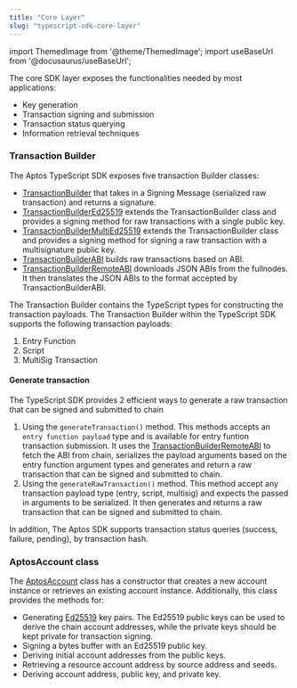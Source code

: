 ```yaml
---
title: "Core Layer"
slug: "typescript-sdk-core-layer"
---
```


import ThemedImage from '@theme/ThemedImage';
import useBaseUrl from '@docusaurus/useBaseUrl';

The core SDK layer exposes the functionalities needed by most applications:

- Key generation
- Transaction signing and submission
- Transaction status querying
- Information retrieval techniques

### Transaction Builder

The Aptos TypeScript SDK exposes five transaction Builder classes:

- [TransactionBuilder](https://aptos-labs.github.io/ts-sdk-doc/classes/TransactionBuilder.html) that takes in a Signing Message (serialized raw transaction) and returns a signature.
- [TransactionBuilderEd25519](https://aptos-labs.github.io/ts-sdk-doc/classes/TransactionBuilderEd25519.html) extends the TransactionBuilder class and provides a signing method for raw transactions with a single public key.
- [TransactionBuilderMultiEd25519](https://aptos-labs.github.io/ts-sdk-doc/classes/TransactionBuilderMultiEd25519.html) extends the TransactionBuilder class and provides a signing method for signing a raw transaction with a multisignature public key.
- [TransactionBuilderABI](https://aptos-labs.github.io/ts-sdk-doc/classes/TransactionBuilderABI.html) builds raw transactions based on ABI.
- [TransactionBuilderRemoteABI](https://aptos-labs.github.io/ts-sdk-doc/classes/TransactionBuilderRemoteABI.html) downloads JSON ABIs from the fullnodes. It then translates the JSON ABIs to the format accepted by TransactionBuilderABI.

The Transaction Builder contains the TypeScript types for constructing the transaction payloads. The Transaction Builder within the TypeScript SDK supports the following transaction payloads:

1. Entry Function
2. Script
3. MultiSig Transaction

#### Generate transaction

The TypeScript SDK provides 2 efficient ways to generate a raw transaction that can be signed and submitted to chain

1. Using the `generateTransaction()` method. This methods accepts an `entry function payload` type and is available for entry funtion transaction submission. It uses the [TransactionBuilderRemoteABI](https://aptos-labs.github.io/ts-sdk-doc/classes/TransactionBuilderRemoteABI.html) to fetch the ABI from chain, serializes the payload arguments based on the entry function argument types and generates and return a raw transaction that can be signed and submitted to chain.
2. Using the `generateRawTransaction()` method. This method accept any transaction payload type (entry, script, multisig) and expects the passed in arguments to be serialized. It then generates and returns a raw transaction that can be signed and submitted to chain.

In addition, The Aptos SDK supports transaction status queries (success, failure, pending), by transaction hash.

### AptosAccount class

The [AptosAccount](https://aptos-labs.github.io/ts-sdk-doc/classes/AptosAccount.html) class has a constructor that creates a new account instance or retrieves an existing account instance. Additionally, this class provides the methods for:

- Generating [Ed25519](https://ed25519.cr.yp.to/) key pairs. The Ed25519 public keys can be used to derive the chain account addresses, while the private keys should be kept private for transaction signing.
- Signing a bytes buffer with an Ed25519 public key.
- Deriving initial account addresses from the public keys.
- Retrieving a resource account address by source address and seeds.
- Deriving account address, public key, and private key.
